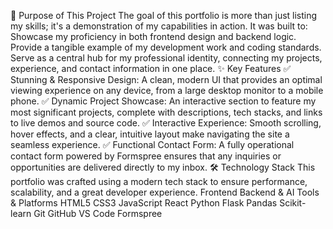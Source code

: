 🎯 Purpose of This Project
The goal of this portfolio is more than just listing my skills; it's a demonstration of my capabilities in action. It was built to:
Showcase my proficiency in both frontend design and backend logic.
Provide a tangible example of my development work and coding standards.
Serve as a central hub for my professional identity, connecting my projects, experience, and contact information in one place.
✨ Key Features
✅ Stunning & Responsive Design: A clean, modern UI that provides an optimal viewing experience on any device, from a large desktop monitor to a mobile phone.
✅ Dynamic Project Showcase: An interactive section to feature my most significant projects, complete with descriptions, tech stacks, and links to live demos and source code.
✅ Interactive Experience: Smooth scrolling, hover effects, and a clear, intuitive layout make navigating the site a seamless experience.
✅ Functional Contact Form: A fully operational contact form powered by Formspree ensures that any inquiries or opportunities are delivered directly to my inbox.
🛠️ Technology Stack
This portfolio was crafted using a modern tech stack to ensure performance, scalability, and a great developer experience.
Frontend	Backend & AI	Tools & Platforms
HTML5 CSS3 JavaScript React	Python Flask Pandas Scikit-learn	Git GitHub VS Code Formspree
